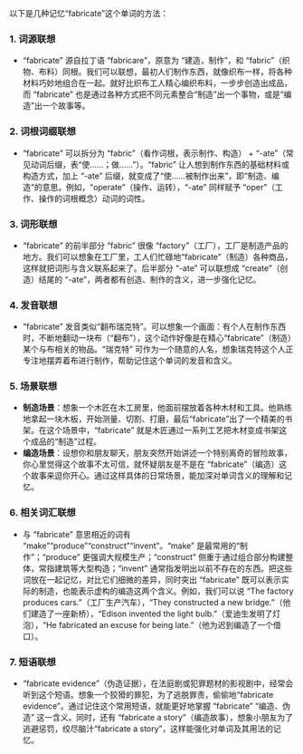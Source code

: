 以下是几种记忆“fabricate”这个单词的方法：

### 1. 词源联想
 - “fabricate” 源自拉丁语 “fabricare”，原意为 “建造，制作”，和 “fabric”（织物、布料）同根。我们可以联想，最初人们制作东西，就像织布一样，将各种材料巧妙地组合在一起。就好比织布工人精心编织布料，一步步创造出成品，而 “fabricate” 也是通过各种方式把不同元素整合“制造”出一个事物，或是“编造”出一个故事等。

### 2. 词根词缀联想
 - “fabricate” 可以拆分为 “fabric”（看作词根，表示制作、构造） + “-ate”（常见动词后缀，表“使……；做……”）。“fabric” 让人想到制作东西的基础材料或构造方式，加上 “-ate” 后缀，就变成了“使……被制作出来”，即“制造、编造”的意思。例如，“operate”（操作、运转），“-ate” 同样赋予 “oper”（工作、操作的词根概念）动词的词性。 

### 3. 词形联想
 - “fabricate” 的前半部分 “fabric” 很像 “factory”（工厂），工厂是制造产品的地方。我们可以想象在工厂里，工人们忙碌地“fabricate”（制造）各种商品，这样就把词形与含义联系起来了。后半部分 “-ate” 可以联想成 “create”（创造）结尾的 “-ate”，两者都有创造、制作的含义，进一步强化记忆。

### 4. 发音联想
 - “fabricate” 发音类似“翻布瑞克特”。可以想象一个画面：有个人在制作东西时，不断地翻动一块布（“翻布”），这个动作好像是在精心“fabricate”（制造）某个与布相关的物品。“瑞克特” 可作为一个随意的人名，想象瑞克特这个人正专注地摆弄着布进行制作，帮助记住这个单词的发音和含义。

### 5. 场景联想
 - **制造场景**：想象一个木匠在木工房里，他面前摆放着各种木材和工具。他熟练地拿起一块木板，开始测量、切割、打磨，最后“fabricate”出了一个精美的书架。在这个场景中，“fabricate” 就是木匠通过一系列工艺把木材变成书架这个成品的“制造”过程。
 - **编造场景**：设想你和朋友聊天，朋友突然开始讲述一个特别离奇的冒险故事，你心里觉得这个故事不太可信，就怀疑朋友是不是在 “fabricate”（编造）这个故事来逗你开心。通过这样具体的日常场景，能加深对单词含义的理解和记忆。

### 6. 相关词汇联想
 - 与 “fabricate” 意思相近的词有 “make”“produce”“construct”“invent”。“make” 是最常用的“制作”；“produce” 更强调大规模生产；“construct” 侧重于通过组合部分构建整体，常指建筑等大型构造；“invent” 通常指发明出以前不存在的东西。把这些词放在一起记忆，对比它们细微的差异，同时突出 “fabricate” 既可以表示实际的制造，也能表示虚构的编造这两个含义。例如，我们可以说 “The factory produces cars.”（工厂生产汽车），“They constructed a new bridge.”（他们建造了一座新桥），“Edison invented the light bulb.”（爱迪生发明了灯泡），“He fabricated an excuse for being late.”（他为迟到编造了一个借口）。

### 7. 短语联想
 - “fabricate evidence”（伪造证据），在法庭剧或犯罪题材的影视剧中，经常会听到这个短语。想象一个狡猾的罪犯，为了逃脱罪责，偷偷地“fabricate evidence”。通过记住这个常用短语，就能更好地掌握 “fabricate” “编造、伪造” 这一含义。同时，还有 “fabricate a story”（编造故事），想象小朋友为了逃避惩罚，绞尽脑汁“fabricate a story”，这样能强化对单词及其用法的记忆。 